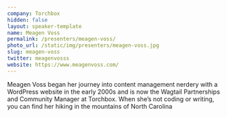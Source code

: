 ```yaml
---
company: Torchbox
hidden: false
layout: speaker-template
name: Meagen Voss
permalink: /presenters/meagen-voss/
photo_url: /static/img/presenters/meagen-voss.jpg
slug: meagen-voss
twitter: meagenvosss
website: https://www.meagenvoss.com/
---
```


Meagen Voss began her journey into content management nerdery with a WordPress website in the early 2000s and is now the Wagtail Partnerships and Community Manager at Torchbox. When she’s not coding or writing, you can find her hiking in the mountains of North Carolina
